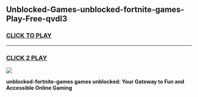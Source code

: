 
## Unblocked-Games-unblocked-fortnite-games-Play-Free-qvdl3
<h3>
<a href="https://premium76.site?title=unblocked-fortnite-games&ref=12A">CLICK TO PLAY</a></h3>
<hr>

<h3>
<a href="https://premium76.site?title=unblocked-fortnite-games&ref=12A">CLICK 2 PLAY</a>
  
</h3>

<a href="https://premium76.site?title=unblocked-fortnite-games&ref=12A"><img src="https://clearcache.store/games.png"></a>


**unblocked-fortnite-games games unblocked: Your Gateway to Fun and Accessible Online Gaming**
